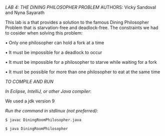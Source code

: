 *LAB 4: THE DINING PHILOSOPHER PROBLEM*
AUTHORS: Vicky Sandoval and Nyna Sayarath

This lab is a that provides a solution to the famous Dining Philosopher Problem that is starvation-free and 
deadlock-free. The constraints we had to cosider when solving this problem:

• Only one philosopher can hold a fork at a time

• It must be impossible for a deadlock to occur

• It must be impossible for a philosopher to starve while waiting for a fork

• It must be possible for more than one philosopher to eat at the same time 


*TO COMPILE AND RUN*

_In Eclipse, IntelliJ, or other Java compiler_:

We used a jdk version 9
 
_Run the command in stdlinux (not preferred)_: 

    $ javac DiningRoomPhilosopher.java

    $ java DiningRoomPhilosopher
